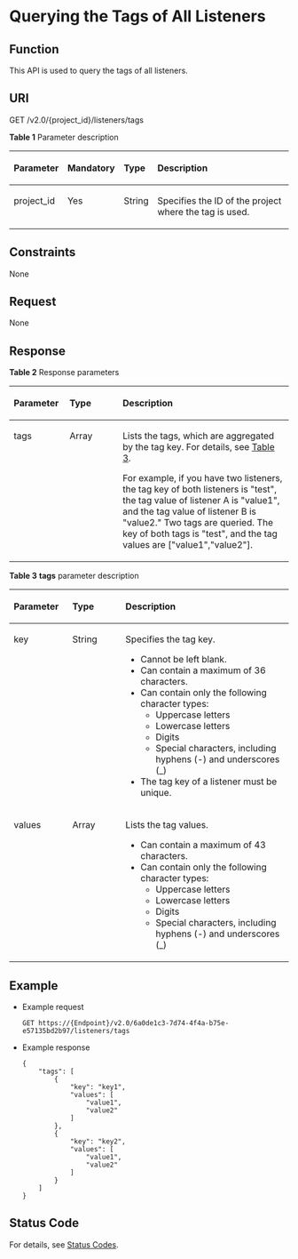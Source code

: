 # Querying the Tags of All Listeners<a name="EN-US_TOPIC_0112614718"></a>

## Function<a name="section4125165416533"></a>

This API is used to query the tags of all listeners.

## URI<a name="section11126135485310"></a>

GET /v2.0/\{project\_id\}/listeners/tags

**Table  1**  Parameter description

<a name="table33323423"></a>
<table><thead align="left"><tr id="row8420641"><th class="cellrowborder" valign="top" width="15%" id="mcps1.2.5.1.1"><p id="p10983320"><a name="p10983320"></a><a name="p10983320"></a>Parameter</p>
</th>
<th class="cellrowborder" valign="top" width="13%" id="mcps1.2.5.1.2"><p id="p17233719"><a name="p17233719"></a><a name="p17233719"></a><strong id="b842352706192244"><a name="b842352706192244"></a><a name="b842352706192244"></a>Mandatory</strong></p>
</th>
<th class="cellrowborder" valign="top" width="10%" id="mcps1.2.5.1.3"><p id="p4164548117122"><a name="p4164548117122"></a><a name="p4164548117122"></a><strong id="b842352706145623"><a name="b842352706145623"></a><a name="b842352706145623"></a>Type</strong></p>
</th>
<th class="cellrowborder" valign="top" width="62%" id="mcps1.2.5.1.4"><p id="p53754023"><a name="p53754023"></a><a name="p53754023"></a>Description</p>
</th>
</tr>
</thead>
<tbody><tr id="row53906008171138"><td class="cellrowborder" valign="top" width="15%" headers="mcps1.2.5.1.1 "><p id="p16126074171144"><a name="p16126074171144"></a><a name="p16126074171144"></a>project_id</p>
</td>
<td class="cellrowborder" valign="top" width="13%" headers="mcps1.2.5.1.2 "><p id="p31143627171144"><a name="p31143627171144"></a><a name="p31143627171144"></a>Yes</p>
</td>
<td class="cellrowborder" valign="top" width="10%" headers="mcps1.2.5.1.3 "><p id="p39605860171144"><a name="p39605860171144"></a><a name="p39605860171144"></a>String</p>
</td>
<td class="cellrowborder" valign="top" width="62%" headers="mcps1.2.5.1.4 "><p id="p11184131"><a name="p11184131"></a><a name="p11184131"></a>Specifies the ID of the project where the tag is used.</p>
<p id="p8222164914610"><a name="p8222164914610"></a><a name="p8222164914610"></a></p>
</td>
</tr>
</tbody>
</table>

## Constraints<a name="section7136125419536"></a>

None

## Request<a name="section1213745445317"></a>

None

## Response<a name="section121381454165317"></a>

**Table  2**  Response parameters

<a name="table5145175465317"></a>
<table><thead align="left"><tr id="row730511549531"><th class="cellrowborder" valign="top" width="20%" id="mcps1.2.4.1.1"><p id="p030515417533"><a name="p030515417533"></a><a name="p030515417533"></a>Parameter</p>
</th>
<th class="cellrowborder" valign="top" width="19%" id="mcps1.2.4.1.2"><p id="p13059547535"><a name="p13059547535"></a><a name="p13059547535"></a><strong id="b48639653"><a name="b48639653"></a><a name="b48639653"></a>Type</strong></p>
</th>
<th class="cellrowborder" valign="top" width="61%" id="mcps1.2.4.1.3"><p id="p163051554115318"><a name="p163051554115318"></a><a name="p163051554115318"></a>Description</p>
</th>
</tr>
</thead>
<tbody><tr id="row63051545535"><td class="cellrowborder" valign="top" width="20%" headers="mcps1.2.4.1.1 "><p id="p153051454155319"><a name="p153051454155319"></a><a name="p153051454155319"></a>tags</p>
</td>
<td class="cellrowborder" valign="top" width="19%" headers="mcps1.2.4.1.2 "><p id="p2030519544531"><a name="p2030519544531"></a><a name="p2030519544531"></a>Array</p>
</td>
<td class="cellrowborder" valign="top" width="61%" headers="mcps1.2.4.1.3 "><p id="p830565495316"><a name="p830565495316"></a><a name="p830565495316"></a>Lists the tags, which are aggregated by the tag key. For details, see <a href="#table13591257182417">Table 3</a>.</p>
<p id="p16525344121615"><a name="p16525344121615"></a><a name="p16525344121615"></a>For example, if you have two listeners, the tag key of both listeners is "test", the tag value of listener A is "value1", and the tag value of listener B is "value2." Two tags are queried. The key of both tags is "test", and the tag values are ["value1","value2"].</p>
</td>
</tr>
</tbody>
</table>

**Table  3** **tags**  parameter description

<a name="table13591257182417"></a>
<table><thead align="left"><tr id="row935985722417"><th class="cellrowborder" valign="top" width="21%" id="mcps1.2.4.1.1"><p id="p63593579244"><a name="p63593579244"></a><a name="p63593579244"></a>Parameter</p>
</th>
<th class="cellrowborder" valign="top" width="19%" id="mcps1.2.4.1.2"><p id="p8359195752416"><a name="p8359195752416"></a><a name="p8359195752416"></a><strong id="b2068383661"><a name="b2068383661"></a><a name="b2068383661"></a>Type</strong></p>
</th>
<th class="cellrowborder" valign="top" width="60%" id="mcps1.2.4.1.3"><p id="p935925742420"><a name="p935925742420"></a><a name="p935925742420"></a>Description</p>
</th>
</tr>
</thead>
<tbody><tr id="row53591357152410"><td class="cellrowborder" valign="top" width="21%" headers="mcps1.2.4.1.1 "><p id="p14359557192417"><a name="p14359557192417"></a><a name="p14359557192417"></a>key</p>
</td>
<td class="cellrowborder" valign="top" width="19%" headers="mcps1.2.4.1.2 "><p id="p16359757162414"><a name="p16359757162414"></a><a name="p16359757162414"></a>String</p>
</td>
<td class="cellrowborder" valign="top" width="60%" headers="mcps1.2.4.1.3 "><p id="p78621423151913"><a name="p78621423151913"></a><a name="p78621423151913"></a>Specifies the tag key.</p>
<a name="ul5708182422218"></a><a name="ul5708182422218"></a><ul id="ul5708182422218"><li>Cannot be left blank.</li><li>Can contain a maximum of 36 characters.</li><li>Can contain only the following character types:<a name="ul18708824152211"></a><a name="ul18708824152211"></a><ul id="ul18708824152211"><li>Uppercase letters</li><li>Lowercase letters</li><li>Digits</li><li>Special characters, including hyphens (-) and underscores (_)</li></ul>
</li><li>The tag key of a listener must be unique.</li></ul>
</td>
</tr>
<tr id="row1835925712243"><td class="cellrowborder" valign="top" width="21%" headers="mcps1.2.4.1.1 "><p id="p1635995717247"><a name="p1635995717247"></a><a name="p1635995717247"></a>values</p>
</td>
<td class="cellrowborder" valign="top" width="19%" headers="mcps1.2.4.1.2 "><p id="en-us_topic_0101983303_p4459890810595"><a name="en-us_topic_0101983303_p4459890810595"></a><a name="en-us_topic_0101983303_p4459890810595"></a>Array</p>
</td>
<td class="cellrowborder" valign="top" width="60%" headers="mcps1.2.4.1.3 "><p id="p5513221171914"><a name="p5513221171914"></a><a name="p5513221171914"></a>Lists the tag values.</p>
<a name="ul17709124142210"></a><a name="ul17709124142210"></a><ul id="ul17709124142210"><li>Can contain a maximum of 43 characters.</li><li>Can contain only the following character types:<a name="ul670952492214"></a><a name="ul670952492214"></a><ul id="ul670952492214"><li>Uppercase letters</li><li>Lowercase letters</li><li>Digits</li><li>Special characters, including hyphens (-) and underscores (_)</li></ul>
</li></ul>
</td>
</tr>
</tbody>
</table>

## Example<a name="section1020207183011"></a>

-   Example request

    ```
    GET https://{Endpoint}/v2.0/6a0de1c3-7d74-4f4a-b75e-e57135bd2b97/listeners/tags
    ```


-   Example response

    ```
    {
        "tags": [
            {
                "key": "key1", 
                "values": [
                    "value1", 
                    "value2"
                ]
            }, 
            {
                "key": "key2", 
                "values": [
                    "value1", 
                    "value2"
                ]
            }
        ]
    }
    ```


## Status Code<a name="en-us_topic_0094115927_section1030264817164"></a>

For details, see  [Status Codes](status-codes-enhanced.md).

